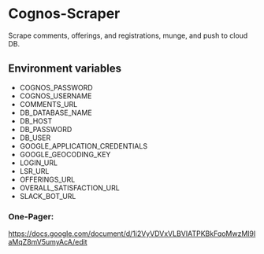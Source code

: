 # Cognos-Scraper
Scrape comments, offerings, and registrations, munge, and push to cloud DB.

## Environment variables
* COGNOS_PASSWORD
* COGNOS_USERNAME
* COMMENTS_URL
* DB_DATABASE_NAME
* DB_HOST
* DB_PASSWORD
* DB_USER
* GOOGLE_APPLICATION_CREDENTIALS
* GOOGLE_GEOCODING_KEY
* LOGIN_URL
* LSR_URL
* OFFERINGS_URL
* OVERALL_SATISFACTION_URL
* SLACK_BOT_URL

### One-Pager:
https://docs.google.com/document/d/1i2VyVDVxVLBVIATPKBkFqoMwzMl9IaMqZ8mV5umyAcA/edit

